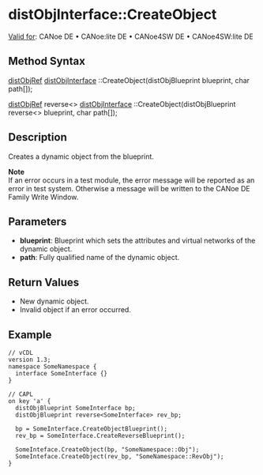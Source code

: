 # distObjInterface::CreateObject

[Valid for](../../../Shared/FeatureAvailability.md): CANoe DE • CANoe:lite DE • CANoe4SW DE • CANoe4SW:lite DE

## Method Syntax

[distObjRef](../Objects/CAPLfunctiondistObjRef.md) <Interface> [distObjInterface](../Objects/CAPLfunctiondistObjInterface.md) <Interface>::CreateObject(distObjBlueprint <Interface> blueprint, char path[]);

[distObjRef](../Objects/CAPLfunctiondistObjRef.md) reverse<<Interface>> [distObjInterface](../Objects/CAPLfunctiondistObjInterface.md) <Interface>::CreateObject(distObjBlueprint reverse<<Interface>> blueprint, char path[]);

## Description

Creates a dynamic object from the blueprint.

**Note**  
If an error occurs in a test module, the error message will be reported as an error in test system. Otherwise a message will be written to the CANoe DE Family Write Window.

## Parameters

- **blueprint**: Blueprint which sets the attributes and virtual networks of the dynamic object.
- **path**: Fully qualified name of the dynamic object.

## Return Values

- New dynamic object.
- Invalid object if an error occurred.

## Example

```plaintext
// vCDL
version 1.3;
namespace SomeNamespace {
  interface SomeInterface {}
}

// CAPL
on key 'a' {
  distObjBlueprint SomeInterface bp;
  distObjBlueprint reverse<SomeInterface> rev_bp;

  bp = SomeInterface.CreateObjectBlueprint();
  rev_bp = SomeInterface.CreateReverseBlueprint();

  SomeInteface.CreateObject(bp, "SomeNamespace::Obj");
  SomeInteface.CreateObject(rev_bp, "SomeNamespace::RevObj");
}
```
